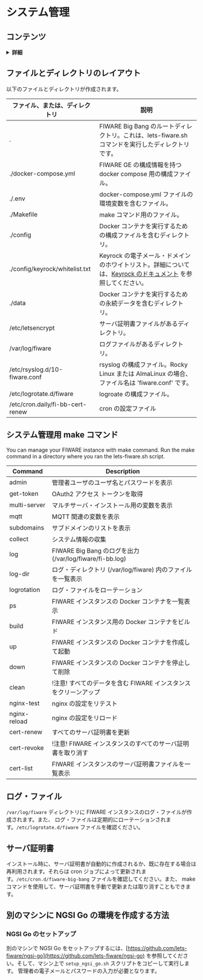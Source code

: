 # システム管理

## コンテンツ

<details>
<summary><strong>詳細</strong></summary>

-   [ファイルとディレクトリのレイアウト](#files-and-directories-layout)
-   [システム管理用 make コマンド](#make-command-for-system-administration)
-   [ログ・ファイル](#log-files)
-   [サーバ証明書](#server-certificates)
-   [別のマシンに NGSI Go の環境を作成する方法](#how-to-create-environment-for-ngsi-go-on-another-machine)
    -   [NGSI Go のセットアップ](#setup-ngsi-go)

</details>

<a name="files-and-directories-layout"></a>

## ファイルとディレクトリのレイアウト

以下のファイルとディレクトリが作成されます。

| ファイル、または、ディレクトリ   | 説明                                                                                                                                                                                                                                      |
| -------------------------------- | ----------------------------------------------------------------------------------------------------------------------------------------------------------------------------------------------------------------------------------------- |
| .                                | FIWARE Big Bang のルートディレクトリ。これは、lets-fiware.sh コマンドを実行したディレクトリです。                                                                                                                                         |
| ./docker-compose.yml             | FIWARE GE の構成情報を持つ docker compose 用の構成ファイル。                                                                                                                                                                              |
| ./.env                           | docker-compose.yml ファイルの環境変数を含むファイル。                                                                                                                                                                                     |
| ./Makefile                       | make コマンド用のファイル。                                                                                                                                                                                                               |
| ./config                         | Docker コンテナを実行するための構成ファイルを含むディレクトリ。                                                                                                                                                                           |
| ./config/keyrock/whitelist.txt   | Keyrock の電子メール・ドメインのホワイトリスト。詳細については、[Keyrock のドキュメント](https://fiware-idm.readthedocs.io/en/latest/installation_and_administration_guide/configuration/index.html#email-filtering) を参照してください。 |
| ./data                           | Docker コンテナを実行するための永続データを含むディレクトリ。                                                                                                                                                                             |
| /etc/letsencrypt                 | サーバ証明書ファイルがあるディレクトリ。                                                                                                                                                                                                  |
| /var/log/fiware                  | ログファイルがあるディレクトリ。                                                                                                                                                                                                          |
| /etc/rsyslog.d/10-fiware.conf    | rsyslog の構成ファイル。Rocky Linux または AlmaLinux の場合、ファイル名は 'fiware.conf' です。                                                                                                                                            |
| /etc/logrotate.d/fiware          | logroate の構成ファイル。                                                                                                                                                                                                                 |
| /etc/cron.daily/fi-bb-cert-renew | cron の設定ファイル                                                                                                                                                                                                                       |

<a name="make-command-for-system-administration"></a>

## システム管理用 make コマンド

You can manage your FIWARE instance with make command. Run the make command in a directory where you ran
the lets-fiware.sh script.

| Command      | Description                                                     |
| ------------ | --------------------------------------------------------------- |
| admin        | 管理者ユーザのユーザ名とパスワードを表示                        |
| get-token    | OAuth2 アクセス トークンを取得                                  |
| multi-server | マルチサーバ・インストール用の変数を表示                        |
| mqtt         | MQTT 関連の変数を表示                                           |
| subdomains   | サブドメインのリストを表示                                      |
| collect      | システム情報の収集                                              |
| log          | FIWARE Big Bang のログを出力 (/var/log/fiware/fi-bb.log)        |
| log-dir      | ログ・ディレクトリ (/var/log/fiware) 内のファイルを一覧表示     |
| logrotation  | ログ・ファイルをローテーション                                  |
| ps           | FIWARE インスタンスの Docker コンテナを一覧表示                 |
| build        | FIWARE インスタンス用の Docker コンテナをビルド                 |
| up           | FIWARE インスタンスの Docker コンテナを作成して起動             |
| down         | FIWARE インスタンスの Docker コンテナを停止して削除             |
| clean        | !注意! すべてのデータを含む FIWARE インスタンスをクリーンアップ |
| nginx-test   | nginx の設定をリテスト                                          |
| nginx-reload | nginx の設定をリロード                                          |
| cert-renew   | すべてのサーバ証明書を更新                                      |
| cert-revoke  | !注意! FIWARE インスタンスのすべてのサーバ証明書を取り消す      |
| cert-list    | FIWARE インスタンスのサーバ証明書ファイルを一覧表示             |

<a name="log-files"></a>

## ログ・ファイル

`/var/log/fiware` ディレクトリに FIWARE インスタンスのログ・ファイルが作成されます。また、
ログ・ファイルは定期的にローテーションされます。`/etc/logrotate.d/fiware` ファイルを確認ください。

<a name="server-certificates"></a>

## サーバ証明書

インストール時に、サーバ証明書が自動的に作成されるか、既に存在する場合は再利用されます。それらは
cron ジョブによって更新されます。`/etc/cron.d/fiware-big-bang` ファイルを確認してください。また、
make コマンドを使用して、サーバ証明書を手動で更新または取り消すこともできます。

<a name="how-to-create-environment-for-ngsi-go-on-another-machine"></a>

## 別のマシンに NGSI Go の環境を作成する方法

<a name="setup-ngsi-go"></a>

### NGSI Go のセットアップ

別のマシンで NGSI Go をセットアップするには、[https://github.com/lets-fiware/ngsi-go](https://github.com/lets-fiware/ngsi-go)
を参照してください。そして、マシン上で `setup_ngsi_go.sh` スクリプトをコピーして実行します。
管理者の電子メールとパスワードの入力が必要となります。
